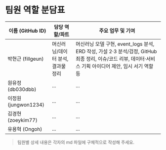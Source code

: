 # 팀원 역할 분담표

| 이름 (GitHub ID)      | 담당 역할/파트             | 주요 업무 및 기여   |
|---|---|---|
| 박현근 (fillgeun)     | 머신러닝/데이터 분석, 결과물 정리 | 머신러닝 모델 구현, event_logs 분석, ERD 작성, 가설 2·3 분석/검정, GitHub 최종 정리, 이슈/코드 리뷰, 데이터·서비스 기획 아이디어 제안, 임시 서기 역할 등 |
| 원유정 (db030dbb)       | ...    | ...   |
| 이정원 (jungwon1234)    | ...    | ...   |
| 김경현 (zoeykim77)      | ...    | ...   |
| 유용혁 (Ongoh)          | ...    | ...   |

> 팀원별 상세 내용은 각자의 md 파일에 구체적으로 작성해 주세요.